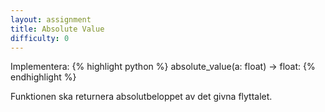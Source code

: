 ```yaml
---
layout: assignment
title: Absolute Value
difficulty: 0
---
```

Implementera:
{% highlight python %}
absolute_value(a: float) -> float:
{% endhighlight %}

Funktionen ska returnera absolutbeloppet av det givna flyttalet.

<script>

const solution = `

def absolute_value(a):
    return abs(a)

`

new Assignment(
    'absolute_value',
    () => {
        return [(Math.floor(Math.random() * 200001) - 100000) / 100]
    },
    solution
)

</script>
